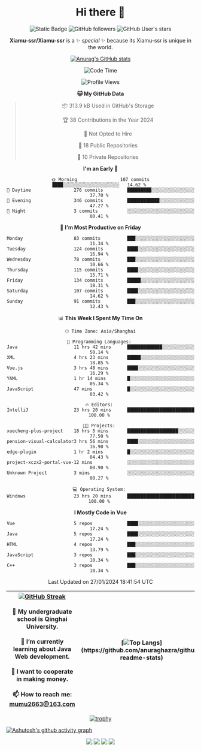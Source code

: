 
<!--

Here are some ideas to get you started:

- 🔭 I’m currently working on ...
- 🌱 I’m currently learning ...
- 👯 I’m looking to collaborate on ...
- 🤔 I’m looking for help with ...
- 💬 Ask me about ...
- 📫 How to reach me: ...
- 😄 Pronouns: ...
- ⚡ Fun fact: ...
-->

<div align=center>
  <div>
    
  # Hi there 👋
  ![Static Badge](https://img.shields.io/badge/build-pass-green)
  ![GitHub followers](https://img.shields.io/github/followers/Xiamu-ssr)
  ![GitHub User's stars](https://img.shields.io/github/stars/Xiamu-ssr)

  **Xiamu-ssr/Xiamu-ssr** is a ✨ _special_ ✨ because its Xiamu-ssr is unique in the world.
  </div>
</div>

<div align="center">

  [![Anurag's GitHub stats](https://github-readme-stats.vercel.app/api?username=Xiamu-ssr&count_private=true&show_icons=true&theme=ambient_gradient)](https://github.com/anuraghazra/github-readme-stats)

  <!--START_SECTION:waka-->
![Code Time](http://img.shields.io/badge/Code%20Time-250%20hrs%2049%20mins-blue)

![Profile Views](http://img.shields.io/badge/Profile%20Views-0-blue)

**🐱 My GitHub Data** 

> 📦 313.9 kB Used in GitHub's Storage 
 > 
> 🏆 38 Contributions in the Year 2024
 > 
> 🚫 Not Opted to Hire
 > 
> 📜 18 Public Repositories 
 > 
> 🔑 10 Private Repositories 
 > 
**I'm an Early 🐤** 

```text
🌞 Morning                107 commits         ████░░░░░░░░░░░░░░░░░░░░░   14.62 % 
🌆 Daytime                276 commits         █████████░░░░░░░░░░░░░░░░   37.70 % 
🌃 Evening                346 commits         ████████████░░░░░░░░░░░░░   47.27 % 
🌙 Night                  3 commits           ░░░░░░░░░░░░░░░░░░░░░░░░░   00.41 % 
```
📅 **I'm Most Productive on Friday** 

```text
Monday                   83 commits          ███░░░░░░░░░░░░░░░░░░░░░░   11.34 % 
Tuesday                  124 commits         ████░░░░░░░░░░░░░░░░░░░░░   16.94 % 
Wednesday                78 commits          ███░░░░░░░░░░░░░░░░░░░░░░   10.66 % 
Thursday                 115 commits         ████░░░░░░░░░░░░░░░░░░░░░   15.71 % 
Friday                   134 commits         █████░░░░░░░░░░░░░░░░░░░░   18.31 % 
Saturday                 107 commits         ████░░░░░░░░░░░░░░░░░░░░░   14.62 % 
Sunday                   91 commits          ███░░░░░░░░░░░░░░░░░░░░░░   12.43 % 
```


📊 **This Week I Spent My Time On** 

```text
🕑︎ Time Zone: Asia/Shanghai

💬 Programming Languages: 
Java                     11 hrs 42 mins      █████████████░░░░░░░░░░░░   50.14 % 
XML                      4 hrs 23 mins       █████░░░░░░░░░░░░░░░░░░░░   18.85 % 
Vue.js                   3 hrs 48 mins       ████░░░░░░░░░░░░░░░░░░░░░   16.29 % 
YAML                     1 hr 14 mins        █░░░░░░░░░░░░░░░░░░░░░░░░   05.34 % 
JavaScript               47 mins             █░░░░░░░░░░░░░░░░░░░░░░░░   03.42 % 

🔥 Editors: 
IntelliJ                 23 hrs 20 mins      █████████████████████████   100.00 % 

🐱‍💻 Projects: 
xuecheng-plus-project    18 hrs 5 mins       ███████████████████░░░░░░   77.50 % 
pension-visual-calculator3 hrs 56 mins       ████░░░░░░░░░░░░░░░░░░░░░   16.90 % 
edge-plugin              1 hr 2 mins         █░░░░░░░░░░░░░░░░░░░░░░░░   04.43 % 
project-xczx2-portal-vue-12 mins             ░░░░░░░░░░░░░░░░░░░░░░░░░   00.90 % 
Unknown Project          3 mins              ░░░░░░░░░░░░░░░░░░░░░░░░░   00.27 % 

💻 Operating System: 
Windows                  23 hrs 20 mins      █████████████████████████   100.00 % 
```

**I Mostly Code in Vue** 

```text
Vue                      5 repos             ████░░░░░░░░░░░░░░░░░░░░░   17.24 % 
Java                     5 repos             ████░░░░░░░░░░░░░░░░░░░░░   17.24 % 
HTML                     4 repos             ███░░░░░░░░░░░░░░░░░░░░░░   13.79 % 
JavaScript               3 repos             ███░░░░░░░░░░░░░░░░░░░░░░   10.34 % 
C++                      3 repos             ███░░░░░░░░░░░░░░░░░░░░░░   10.34 % 
```




 Last Updated on 27/01/2024 18:41:54 UTC
<!--END_SECTION:waka-->

</div>


<div align="center">

| [![GitHub Streak](https://streak-stats.demolab.com?user=Xiamu-ssr&theme=blood)](https://git.io/streak-stats) <br/><br/> 🔭 My undergraduate school is Qinghai University. <br/><br/> 🌱 I’m currently learning about Java Web development. <br/><br> 👯 I want to cooperate in making money. <br/><br/> 📫 How to reach me: mumu2663@163.com | [![Top Langs](https://github-readme-stats.vercel.app/api/top-langs/?username=Xiamu-ssr&layout=donut&langs_count=16&text_color=000&icon_color=fff&theme=graywhite")](https://github.com/anuraghazra/github-readme-stats) |
| ----- | --- |
  
</div>

<!--

[![Readme Card](https://github-readme-stats.vercel.app/api/pin/?username=Xiamu-ssr&repo=OMP-DFSG&theme=graywhite)](https://github.com/anuraghazra/github-readme-stats)

-->

<div align="center">

[![trophy](https://github-profile-trophy.vercel.app/?username=Xiamu-ssr&row=1&theme=onedark)](https://github.com/ryo-ma/github-profile-trophy)
  
</div>

[![Ashutosh's github activity graph](https://github-readme-activity-graph.vercel.app/graph?username=Xiamu-ssr&theme=react)](https://github.com/ashutosh00710/github-readme-activity-graph)

<div align="center">

[![](https://stats.justsong.cn/api/leetcode/?username=xiamusss&cn=true&theme=vue)](https://leetcode.cn/u/xiamusss/)
[![](https://stats.justsong.cn/api/zhihu?username=1138882663&theme=vue)](https://www.zhihu.com/people/1138882663)
[![](https://stats.justsong.cn/api/bilibili/?id=1398826277&theme=vue)](https://space.bilibili.com/1398826277)
[![](https://stats.justsong.cn/api/csdn?id=m0_51390969&theme=vue)](https://blog.csdn.net/m0_51390969)
  
</div>





